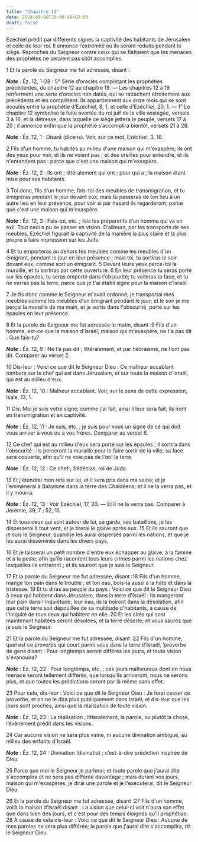 ```yaml
---
title: "Chapitre 12"
date: 2024-09-06T18:40:49+02:00
draft: false
---
```



Ezéchiel prédit par différents signes la captivité des habitants de Jérusalem et celle de leur roi.
Il annonce l’extrémité où ils seront réduits pendant le siège.
Reproches du Seigneur contre ceux qui se flattaient que les menaces des prophètes ne seraient pas sitôt accomplies.


1 Et la parole du Seigneur me fut adressée, disant :

***Note*** :  Éz. 12, 1-28 : 5° Série d’oracles complétant les prophéties précédentes, du chapitre 12 au chapitre 19. ― Les chapitres 12 à 19 renferment une série d’oracles non datés, qui se rattachent étroitement aux précédents et les complètent. Ils appartiennent aux onze mois qui se sont écoulés entre la prophétie d’Ezéchiel, 8, 1, et celle d’Ezéchiel, 20, 1. ― 1° Le chapitre 12 symbolise la fuite avortée du roi juif de la ville assiégée, versets 3 à 16, et la détresse, dans laquelle ce siège jettera le peuple, versets 17 à 20 ; il annonce enfin que la prophétie s’accomplira bientôt, versets 21 à 28.

***Note*** :  Éz. 12, 1 : Disant (dicens). Voir, sur ce mot, Ezéchiel, 3, 16.


2 Fils d'un homme, tu habites au milieu d'une maison qui m'exaspère; ils ont des yeux pour voir, et ils ne voient pas ; et des oreilles pour entendre, et ils n'entendent pas : parce que c'est une maison qui m'exaspère.

***Note*** :  Éz. 12, 2 : Ils ont ; littéralement qui ont ; pour qui a ; la maison étant mise pour ses habitants.

3 Toi donc, fils d'un homme, fais-toi des meubles de transmigration, et tu émigreras pendant le jour devant eux, mais tu passeras de ton lieu à un autre lieu en leur présence, pour voir si par hasard ils regarderont; parce que c'est une maison qui m'exaspère.

***Note*** :  Éz. 12, 3 : Fais-toi, etc. ; fais les préparatifs d’un homme qui va en exil. Tout ceci a pu se passer en vision. D’ailleurs, par les transports de ses meubles, Ezéchiel figurait la captivité de la manière la plus claire et la plus propre à faire impression sur les Juifs.

4 Et tu emporteras au dehors tes meubles comme les meubles d'un émigrant, pendant le jour en leur présence ; mais toi, tu sortiras le soir devant eux, comme sort un émigrant. 5 Devant leurs yeux perce-toi la muraille, et tu sortiras par cette ouverture. 6 En leur présence tu seras porté sur les épaules, tu seras emporté dans l'obscurité; tu voileras ta face, et tu ne verras pas la terre, parce que je t'ai établi signe pour la maison d'Israël.


7 Je fis donc comme le Seigneur m'avait ordonné; je transportai mes meubles comme les meubles d'un émigrant pendant le jour; et le soir je me perçai la muraille de ma main, et je sortis dans l'obscurité, porté sur les épaules en leur présence.


8 Et la parole du Seigneur me fut adressée le matin, disant :9 Fils d'un homme, est-ce que la maison d'Israël, maison qui m'exaspère, ne t'a pas dit : Que fais-tu?

***Note*** :  Éz. 12, 9 : Ne t’a pas dit ; littéralement, et par hébraïsme, ne t’ont pas dit. Comparer au verset 2.

10 Dis-leur : Voici ce que dit le Seigneur Dieu : Ce malheur accablant tombera sur le chef qui est dans Jérusalem, et sur toute la maison d'Israël, qui est au milieu d'eux.

***Note*** :  Éz. 12, 10 : Malheur accablant. Voir, sur le sens de cette expression, Isaïe, 13, 1.


11 Dis: Moi je suis votre signe; comme j'ai fait, ainsi il leur sera fait; ils iront en transmigration et en captivité.

***Note*** :  Éz. 12, 11 : Je suis, etc. ; je suis pour vous un signe de ce qui doit vous arriver à vous ou à vos frères. Comparer au verset 6.

12 Ce chef qui est au milieu d'eux sera porté sur les épaules ; il sortira dans l'obscurité ; ils perceront la muraille pour le faire sortir de la ville, sa face sera couverte, afin qu'il ne voie pas de l'œil la terre.

***Note*** :  Éz. 12, 12 : Ce chef ; Sédécias, roi de Juda.


13 Et j'étendrai mon rets sur lui, et il sera pris dans ma seine; et je l'emmènerai à Babylone dans la terre des Chaldéens; et il ne la verra pas, et il y mourra.

***Note*** :  Éz. 12, 13 : Voir Ezéchiel, 17, 20. ― Et il ne la verra pas. Comparer à Jérémie, 39, 7 ; 52, 11.


14 Et tous ceux qui sont autour de lui, sa garde, ses bataillons, je les disperserai à tout vent, et je tirerai le glaive après eux. 15 Et ils sauront que je suis le Seigneur, quand je les aurai dispersés parmi les nations, et que je les aurai disséminés dans les divers pays,


16 Et je laisserai un petit nombre d'entre eux échapper au glaive, à la famine et à la peste, afin qu'ils racontent tous leurs crimes parmi les nations chez lesquelles ils entreront ; et ils sauront que je suis le Seigneur.


17 Et la parole du Seigneur me fut adressée, disant :18 Fils d'un homme, mange ton pain dans le trouble ; et ton eau, bois-la aussi à la hâte et dans la tristesse. 19 Et tu diras au peuple du pays : Voici ce que dit le Seigneur Dieu à ceux qui habitent dans Jérusalem, dans la terre d'Israël : Ils mangeront leur pain dans l'inquiétude; leur eau, ils la boiront dans la désolation, afin que cette terre soit dépouillée de sa multitude d'habitants, à cause de l'iniquité de tous ceux qui habitent en elle. 20 Et les cités qui sont maintenant habitées seront désolées, et la terre déserte; et vous saurez que je suis le Seigneur.


21 Et la parole du Seigneur me fut adressée, disant :22 Fils d'un homme, quel est ce proverbe qui court parmi vous dans la terre d'Israël, 'proverbe de gens disant : Pour longtemps seront différés les jours, et toute vision s'évanouira?

***Note*** :  Éz. 12, 22 : Pour longtemps, etc. ; ces jours malheureux dont on nous menace seront tellement différés, que lorsqu’ils arriveront, nous ne serons plus, et que toutes les prédictions seront par là même sans effet.

23 Pour cela, dis-leur : Voici ce que dit le Seigneur Dieu : Je ferai cesser ce proverbe, et on ne le dira plus publiquement dans Israël; et dis-leur que les jours sont proches, ainsi que la réalisation de toute vision.

***Note*** :  Éz. 12, 23 : La réalisation ; littéralement, la parole, ou plutôt la chose, l’événement prédit dans les visions.

24 Car aucune vision ne sera plus vaine, ni aucune divination ambiguë, au milieu des enfants d'Israël.

***Note*** :  Éz. 12, 24 : Divination (divinatio) ; c’est-à-dire prédiction inspirée de Dieu.

25 Parce que moi le Seigneur je parlerai; et toute parole que j'aurai dite s'accomplira et ne sera pas différée davantage ; mais durant vos jours, maison qui m'exaspères, je dirai une parole et je l'exécuterai, dit le Seigneur Dieu.


26 Et la parole du Seigneur me fut adressée, disant :27 Fils d'un homme, voilà la maison d'Israël disant : La vision que celui-ci voit n'aura son effet que dans bien des jours, et c'est pour des temps éloignés qu'il prophétise. 28 A cause de cela dis-leur : Voici ce que dit le Seigneur Dieu : Aucune de mes paroles ne sera plus différée; la parole que j'aurai dite s'accomplira, dit le Seigneur Dieu.

